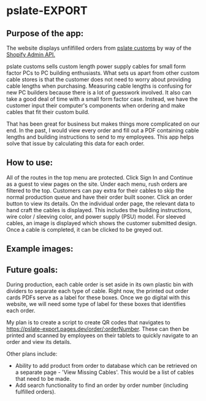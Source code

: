# pslate-EXPORT

## Purpose of the app:

The website displays unfilfilled orders from [pslate customs](https://www.pslatecustoms.com/) by way of the [Shopify Admin API.](https://shopify.dev/api/admin)

pslate customs sells custom length power supply cables for small form factor PCs to PC building enthusiasts. What sets us apart from other custom cable stores is that the customer does not need to worry about providing cable lengths when purchasing. Measuring cable lengths is confusing for new PC builders because there is a lot of guesswork involved. It also can take a good deal of time with a small form factor case. Instead, we have the customer input their computer's components when ordering and make cables that fit their custom build.

That has been great for business but makes things more complicated on our end. In the past, I would view every order and fill out a PDF containing cable lengths and building instructions to send to my employees. This app helps solve that issue by calculating this data for each order. 

## How to use:

All of the routes in the top menu are protected. Click Sign In and Continue as a guest to view pages on the site. Under each menu, rush orders are filtered to the top. Customers can pay extra for their cables to skip the normal production queue and have their order built sooner. Click an order button to view its details. On the individual order page, the relevant data to hand craft the cables is displayed. This includes the building instructions, wire color / sleeving color, and power supply (PSU) model. For sleeved cables, an image is displayed which shows the customer submitted design. Once a cable is completed, it can be clicked to be greyed out.

## Example images: 

## Future goals:

During production, each cable order is set aside in its own plastic bin with dividers to separate each type of cable. Right now, the printed out order cards PDFs serve as a label for these boxes. Once we go digital with this website, we will need some type of label for these boxes that identifies each order.

My plan is to create a script to create QR codes that navigates to https://pslate-export.pages.dev/order/:orderNumber. These can then be printed and scanned by employees on their tablets to quickly navigate to an order and view its details. 

Other plans include:

- Ability to add product from order to database which can be retrieved on a separate page - 'View Missing Cables'. This would be a list of cables that need to be made. 
- Add search functionality to find an order by order number (including fulfilled orders).


